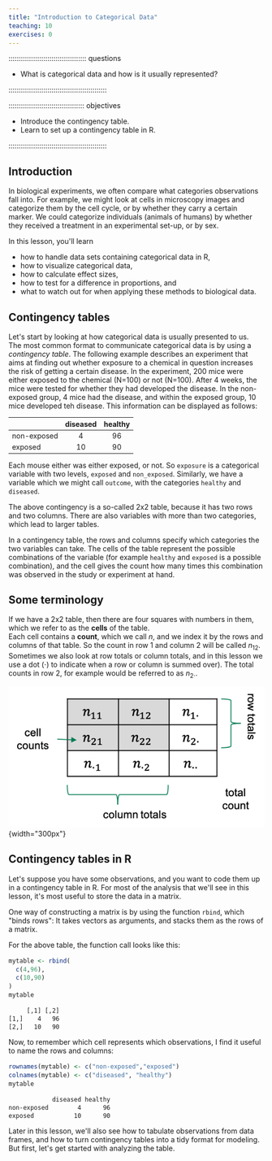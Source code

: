 ```yaml
---
title: "Introduction to Categorical Data"
teaching: 10
exercises: 0
---
```


:::::::::::::::::::::::::::::::::::::: questions 

- What is categorical data and how is it usually represented?

::::::::::::::::::::::::::::::::::::::::::::::::

::::::::::::::::::::::::::::::::::::: objectives

- Introduce the contingency table.
- Learn to set up a contingency table in R.

::::::::::::::::::::::::::::::::::::::::::::::::

## Introduction

In biological experiments, we often compare what categories observations fall into. For example, we might look at cells in microscopy images and categorize them by the cell cycle, or by whether they carry a certain marker.
We could categorize individuals (animals of humans) by whether they received a treatment in an experimental set-up, or by sex.

In this lesson, you'll learn

- how to handle data sets containing categorical data in R,  
- how to visualize categorical data,  
- how to calculate effect sizes, 
- how to test for a difference in proportions, and 
- what to watch out for when applying these methods to biological data.

## Contingency tables

Let's start by looking at how categorical data is usually presented to us.  
The most common format to communicate categorical data is by using a *contingency table*. 
The following example describes an experiment that aims at finding out whether exposure to a chemical in question increases the risk of getting a certain disease. In the experiment, 200 mice were either exposed to the chemical (N=100) or not (N=100). After 4 weeks, the mice were tested for whether they had developed the disease. In the non-exposed group, 4 mice had the disease, and within the exposed group, 10 mice developed teh disease. This information can be displayed as follows:


|            | diseased | healthy |
|:-----------|:--------:|:-------:|
|non-exposed |    4     |   96    |
|exposed     |    10    |   90    |


Each mouse either was either exposed, or not. So `exposure` is a categorical variable with two levels, `exposed` and `non_exposed`.
Similarly, we have a variable which we might call `outcome`, with the categories `healthy` and `diseased`. 

The above contingency is a so-called 2x2 table, because it has two rows and two columns. There are also variables with more than two categories, which lead to larger tables.

In a contingency table, the rows and columns specify which categories the two variables can take. The cells of the table represent the possible combinations of the variable (for example `healthy` and `exposed` is a possible combination), and the cell gives the count how many times this combination was observed in the study or experiment at hand. 

## Some terminology

If we have a 2x2 table, then there are four squares with numbers in them, which we refer to as the **cells** of the table.  
Each cell contains a **count**, which we call $n$, and we index it by the rows and columns of that table. So the count in row 1 and column 2 will be called $n_{12}$.  
Sometimes we also look at row totals or column totals, and in this lesson we use a dot ($\cdot$) to indicate when a row or column is summed over). The total counts in row 2, for example would be referred to as $n_{2\cdot}$. 

![](fig/terminology.png){width="300px"}



## Contingency tables in R

Let's suppose you have some observations, and you want to code them up in a contingency table in R. For most of the analysis that we'll see in this lesson, it's most useful to store the data in a matrix.

One way of constructing a matrix is by using the function `rbind`, which "binds rows": It takes vectors as arguments, and stacks them as the rows of a matrix. 

For the above table, the function call looks like this:

``` r
mytable <- rbind(
  c(4,96),
  c(10,90)
)
mytable
```

``` output
     [,1] [,2]
[1,]    4   96
[2,]   10   90
```

Now, to remember which cell represents which observations, I find it useful to name the rows and columns:

``` r
rownames(mytable) <- c("non-exposed","exposed")
colnames(mytable) <- c("diseased", "healthy")
mytable
```

``` output
            diseased healthy
non-exposed        4      96
exposed           10      90
```

Later in this lesson, we'll also see how to tabulate observations from data frames, and how to turn contingency tables into a tidy format for modeling. But first, let's get started with analyzing the table.
